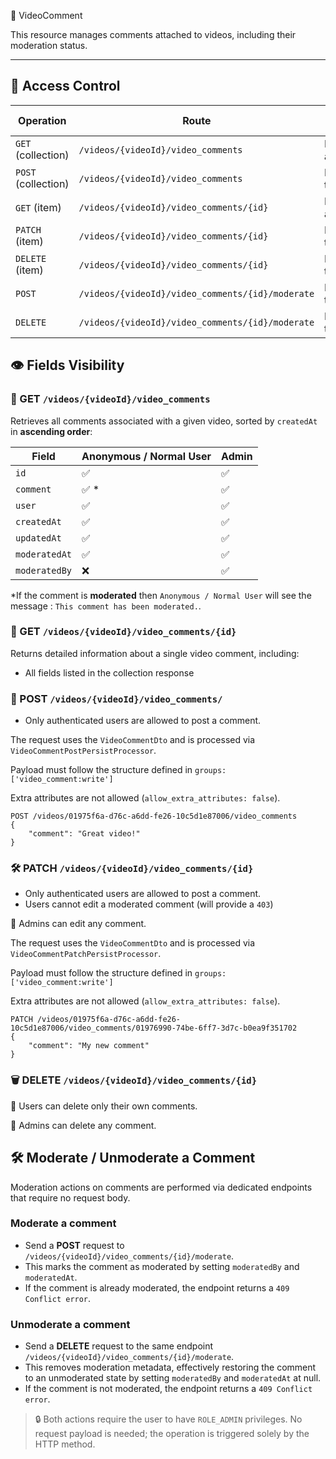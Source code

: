 💬 VideoComment

This resource manages comments attached to videos, including their moderation status.

---

## 🔐 Access Control

| Operation           | Route                                            | Access Condition     |
|---------------------|--------------------------------------------------|----------------------|
| `GET` (collection)  | `/videos/{videoId}/video_comments`               | Publicly accessible  |
| `POST` (collection) | `/videos/{videoId}/video_comments`               | Restricted to users  |
| `GET` (item)        | `/videos/{videoId}/video_comments/{id}`          | Publicly accessible  |
| `PATCH` (item)      | `/videos/{videoId}/video_comments/{id}`          | Restricted to users  |
| `DELETE` (item)     | `/videos/{videoId}/video_comments/{id}`          | Restricted to users  |
| `POST`              | `/videos/{videoId}/video_comments/{id}/moderate` | Restricted to admins |
| `DELETE`            | `/videos/{videoId}/video_comments/{id}/moderate` | Restricted to admins |

## 👁️ Fields Visibility

### 🔎 GET `/videos/{videoId}/video_comments`

Retrieves all comments associated with a given video, sorted by `createdAt` in **ascending order**:

| Field         | Anonymous / Normal User | Admin |
|---------------|-------------------------|-------|
| `id`          | ✅                       | ✅     |
| `comment`     | ✅ *                     | ✅     |
| `user`        | ✅                       | ✅     |
| `createdAt`   | ✅                       | ✅     |
| `updatedAt`   | ✅                       | ✅     |
| `moderatedAt` | ✅                       | ✅     |
| `moderatedBy` | ❌                       | ✅     |

*If the comment is **moderated** then `Anonymous / Normal User` will see the message : `This comment has been moderated.`.

### 🔎 GET `/videos/{videoId}/video_comments/{id}`

Returns detailed information about a single video comment, including:

- All fields listed in the collection response

### 📨 POST `/videos/{videoId}/video_comments/`

- Only authenticated users are allowed to post a comment.

The request uses the `VideoCommentDto` and is processed via `VideoCommentPostPersistProcessor`.

Payload must follow the structure defined in `groups: ['video_comment:write']`

Extra attributes are not allowed (`allow_extra_attributes: false`).

```
POST /videos/01975f6a-d76c-a6dd-fe26-10c5d1e87006/video_comments
{
    "comment": "Great video!"
}
```


### 🛠️ PATCH `/videos/{videoId}/video_comments/{id}`

- Only authenticated users are allowed to post a comment.
- Users cannot edit a moderated comment (will provide a `403`)

🔐 Admins can edit any comment.

The request uses the `VideoCommentDto` and is processed via `VideoCommentPatchPersistProcessor`.

Payload must follow the structure defined in `groups: ['video_comment:write']`

Extra attributes are not allowed (`allow_extra_attributes: false`).


```
PATCH /videos/01975f6a-d76c-a6dd-fe26-10c5d1e87006/video_comments/01976990-74be-6ff7-3d7c-b0ea9f351702
{
    "comment": "My new comment"
}
```

### 🗑️ DELETE `/videos/{videoId}/video_comments/{id}`

🚫 Users can delete only their own comments.

🔐 Admins can delete any comment.

## 🛠️ Moderate / Unmoderate a Comment

Moderation actions on comments are performed via dedicated endpoints that require no request body.

### Moderate a comment

- Send a **POST** request to `/videos/{videoId}/video_comments/{id}/moderate`.
- This marks the comment as moderated by setting `moderatedBy` and `moderatedAt`.
- If the comment is already moderated, the endpoint returns a `409 Conflict error`.

### Unmoderate a comment

- Send a **DELETE** request to the same endpoint `/videos/{videoId}/video_comments/{id}/moderate`.
- This removes moderation metadata, effectively restoring the comment to an unmoderated state by setting `moderatedBy` and `moderatedAt` at null.
- If the comment is not moderated, the endpoint returns a `409 Conflict error`.

> 🔒 Both actions require the user to have `ROLE_ADMIN` privileges.
> No request payload is needed; the operation is triggered solely by the HTTP method.
